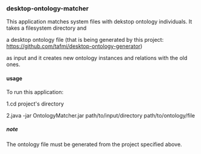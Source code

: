 ### desktop-ontology-matcher
This application matches system files with dekstop ontology individuals. It takes a filesystem directory and 

a desktop ontology file (that is being generated by this project: https://github.com/tafmi/desktop-ontology-generator)

as input and it creates new ontology instances and relations with the old ones.

#### usage
To run this application:

1.cd project's directory

2.java -jar OntologyMatcher.jar path/to/input/directory path/to/ontology/file

##### note 
The ontology file must be generated from  the project specified above.
